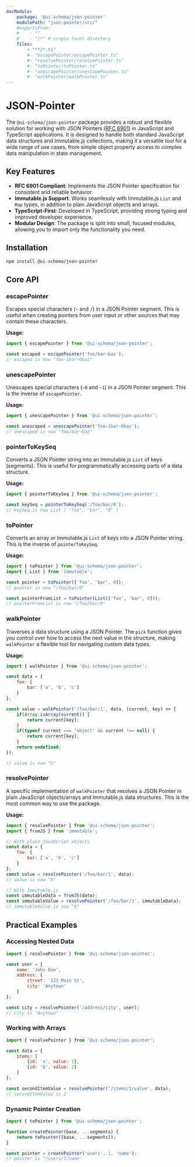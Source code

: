 ```yaml
---
docModule:
    package: '@ui-schema/json-pointer'
    modulePath: "json-pointer/src/"
    #exportsFrom:
    #    - ""
    #    - "/*" # single level directory
    files:
        - "**/*.ts"
        #- "escapePointer/escapePointer.ts"
        #- "resolvePointer/resolvePointer.ts"
        #- "toPointer/toPointer.ts"
        #- "unescapePointer/unescapePointer.ts"
        #- "walkPointer/walkPointer.ts"
---
```


# JSON-Pointer

The `@ui-schema/json-pointer` package provides a robust and flexible solution for working with JSON Pointers ([RFC 6901](https://tools.ietf.org/html/rfc6901)) in JavaScript and TypeScript applications. It is designed to handle both standard JavaScript data structures and Immutable.js collections, making it a versatile tool for a wide range of use cases, from simple object property access to complex data manipulation in state management.

## Key Features

* **RFC 6901 Compliant**: Implements the JSON Pointer specification for consistent and reliable behavior.
* **Immutable.js Support**: Works seamlessly with Immutable.js `List` and `Map` types, in addition to plain JavaScript objects and arrays.
* **TypeScript-First**: Developed in TypeScript, providing strong typing and improved developer experience.
* **Modular Design**: The package is split into small, focused modules, allowing you to import only the functionality you need.

## Installation

```bash
npm install @ui-schema/json-pointer
```

## Core API

### escapePointer

Escapes special characters (`~` and `/`) in a JSON Pointer segment. This is useful when creating pointers from user input or other sources that may contain these characters.

**Usage:**

```javascript
import { escapePointer } from '@ui-schema/json-pointer';

const escaped = escapePointer('foo/bar~baz');
// escaped is now "foo~1bar~0baz"
```

### unescapePointer

Unescapes special characters (`~0` and `~1`) in a JSON Pointer segment. This is the inverse of `escapePointer`.

**Usage:**

```javascript
import { unescapePointer } from '@ui-schema/json-pointer';

const unescaped = unescapePointer('foo~1bar~0baz');
// unescaped is now "foo/bar~baz"
```

### pointerToKeySeq

Converts a JSON Pointer string into an Immutable.js `List` of keys (segments). This is useful for programmatically accessing parts of a data structure.

**Usage:**

```javascript
import { pointerToKeySeq } from '@ui-schema/json-pointer';

const keySeq = pointerToKeySeq('/foo/bar/0');
// keySeq is now List [ "foo", "bar", "0" ]
```

### toPointer

Converts an array or Immutable.js `List` of keys into a JSON Pointer string. This is the inverse of `pointerToKeySeq`.

**Usage:**

```javascript
import { toPointer } from '@ui-schema/json-pointer';
import { List } from 'immutable';

const pointer = toPointer(['foo', 'bar', 0]);
// pointer is now "/foo/bar/0"

const pointerFromList = toPointer(List(['foo', 'bar', 0]));
// pointerFromList is now "/foo/bar/0"
```

### walkPointer

Traverses a data structure using a JSON Pointer. The `pick` function gives you control over how to access the next value in the structure, making `walkPointer` a flexible tool for navigating custom data types.

**Usage:**

```javascript
import { walkPointer } from '@ui-schema/json-pointer';

const data = {
    foo: {
        bar: ['a', 'b', 'c']
    }
};

const value = walkPointer('/foo/bar/1', data, (current, key) => {
    if(Array.isArray(current)) {
        return current[key];
    }
    if(typeof current === 'object' && current !== null) {
        return current[key];
    }
    return undefined;
});

// value is now "b"
```

### resolvePointer

A specific implementation of `walkPointer` that resolves a JSON Pointer in plain JavaScript objects/arrays and Immutable.js data structures. This is the most common way to use the package.

**Usage:**

```javascript
import { resolvePointer } from '@ui-schema/json-pointer';
import { fromJS } from 'immutable';

// With plain JavaScript objects
const data = {
    foo: {
        bar: ['a', 'b', 'c']
    }
};
const value = resolvePointer('/foo/bar/1', data);
// value is now "b"

// With Immutable.js
const immutableData = fromJS(data);
const immutableValue = resolvePointer('/foo/bar/1', immutableData);
// immutableValue is now "b"
```

## Practical Examples

### Accessing Nested Data

```javascript
import { resolvePointer } from '@ui-schema/json-pointer';

const user = {
    name: 'John Doe',
    address: {
        street: '123 Main St',
        city: 'Anytown'
    }
};

const city = resolvePointer('/address/city', user);
// city is "Anytown"
```

### Working with Arrays

```javascript
import { resolvePointer } from '@ui-schema/json-pointer';

const data = {
    items: [
        {id: 'a', value: 1},
        {id: 'b', value: 2}
    ]
};

const secondItemValue = resolvePointer('/items/1/value', data);
// secondItemValue is 2
```

### Dynamic Pointer Creation

```javascript
import { toPointer } from '@ui-schema/json-pointer';

function createPointer(base, ...segments) {
    return toPointer([base, ...segments]);
}

const pointer = createPointer('users', 1, 'name');
// pointer is "/users/1/name"
```
